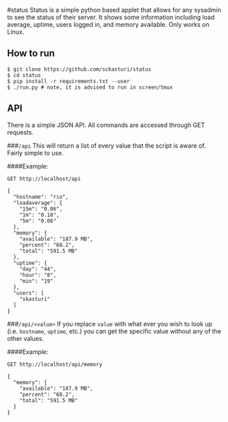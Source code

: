 #status
Status is a simple python based applet that allows for any sysadmin to see the status of their server. It shows some information including load average, uptime, users logged in, and memory available. Only works on Linux.

How to run
----------
```
$ git clone https://github.com/sckasturi/status  
$ cd status
$ pip install -r requirements.txt --user
$ ./run.py # note, it is advised to run in screen/tmux
```


API
---
There is a simple JSON API. All commands are accessed through GET requests. 

###`/api`
This will return a list of every value that the script is aware of. Fairly simple to use.

####Example:

`GET http://localhost/api`

```
{
  "hostname": "rio",
  "loadaverage": {
    "15m": "0.06",
    "1m": "0.18",
    "5m": "0.06"
  },
  "memory": {
    "available": "187.9 MB",
    "percent": "68.2",
    "total": "591.5 MB"
  },
  "uptime": {
    "day": "44",
    "hour": "8",
    "min": "19"
  },
  "users": [
    "skasturi"
  ]
}
```

###`/api/<value>`
If you replace `value` with what ever you wish to look up (i.e. `hostname`, `uptime`, etc.) you can get the specific value without any of the other values.

####Example:

`GET http://localhost/api/memory`

```
{
  "memory": {
    "available": "187.9 MB",
    "percent": "68.2",
    "total": "591.5 MB"
  }
}
```
